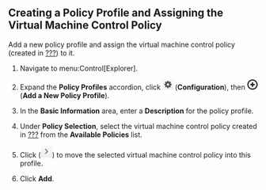 ## Creating a Policy Profile and Assigning the Virtual Machine Control Policy

Add a new policy profile and assign the virtual machine control policy
(created in [???](#create-vm-control-policy)) to it.

1.  Navigate to menu:Control\[Explorer\].

2.  Expand the **Policy Profiles** accordion, click
    ![image](/images/1847.png) (**Configuration**), then
    ![image](/images/1862.png) (**Add a New Policy Profile**).

3.  In the **Basic Information** area, enter a **Description** for the
    policy profile.

4.  Under **Policy Selection**, select the virtual machine control
    policy created in [???](#create-vm-control-policy) from the
    **Available Policies** list.

5.  Click (![image](/images/1876.png)) to move the selected virtual
    machine control policy into this profile.

6.  Click **Add**.
